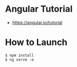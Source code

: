 # Angular Tutorial
+ https://angular.io/tutorial

# How to Launch
```
$ npm install
$ ng serve -o
```
